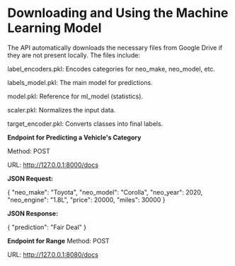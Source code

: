 # Downloading and Using the Machine Learning Model
The API automatically downloads the necessary files from Google Drive if they are not present locally. The files include:

label_encoders.pkl: Encodes categories for neo_make, neo_model, etc.

labels_model.pkl: The main model for predictions.

model.pkl: Reference for ml_model (statistics).

scaler.pkl: Normalizes the input data.

target_encoder.pkl: Converts classes into final labels.

**Endpoint for Predicting a Vehicle's Category**

Method: POST

URL: http://127.0.0.1:8000/docs

**JSON Request:**

{
  "neo_make": "Toyota",
  "neo_model": "Corolla",
  "neo_year": 2020,
  "neo_engine": "1.8L",
  "price": 20000,
  "miles": 30000
}

**JSON Response:**

{
  "prediction": "Fair Deal"
}


**Endpoint for Range**
Method: POST

URL: http://127.0.0.1:8080/docs


